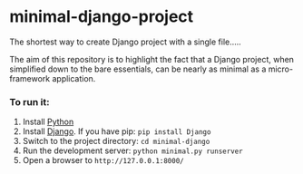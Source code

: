 # minimal-django-project
The shortest way to create Django project with a single file.....

The aim of this repository is to highlight the fact that a Django project, when simplified down to the bare essentials, can be nearly as minimal as a micro-framework application. 

### To run it:

1. Install [Python](https://www.python.org/downloads/)
2. Install [Django](https://docs.djangoproject.com/en/dev/topics/install/). If you have pip: `pip install Django`
4. Switch to the project directory: `cd minimal-django`
5. Run the development server: `python minimal.py runserver`
6. Open a browser to `http://127.0.0.1:8000/`
